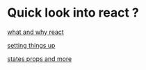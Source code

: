 

# Quick look into react ? 
[what and why react](/react/1-what-and-why-react)

[setting things up](/react/2-setting-things-up)

[states props and more](/react/3-states-props-and-more)





